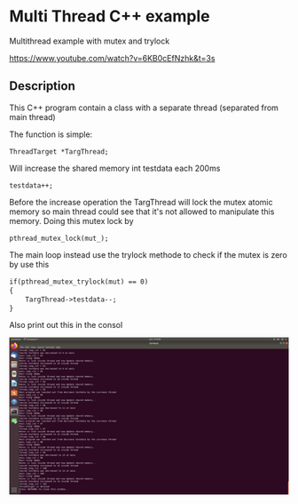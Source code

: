 # Multi Thread C++ example
Multithread example with mutex and trylock

https://www.youtube.com/watch?v=6KB0cEfNzhk&t=3s

## Description

This C++ program contain a class with a separate thread (separated from main thread)

The function is simple:

    ThreadTarget *TargThread;
    
Will increase the shared memory int testdata each 200ms
    
    testdata++;

Before the increase operation the TargThread will lock the mutex atomic memory so main thread could see that it's not allowed to manipulate this memory.
Doing this mutex lock by 

    pthread_mutex_lock(mut_);

The main loop instead use the trylock methode to check if the mutex is zero by use this

    if(pthread_mutex_trylock(mut) == 0)
    {
        TargThread->testdata--;
    }
 
 Also print out this in the consol

![](Multi_Thread_example2.png)
